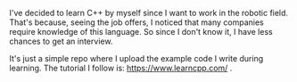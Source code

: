 I've decided to learn C++ by myself since I want to work in the robotic field. That's because, seeing the job offers, I noticed that many companies require knowledge of this language. So since I don't know it, I have less chances to get an interview. 

It's just a simple repo where I upload the example code I write during learning. 
The tutorial I follow is: https://www.learncpp.com/ . 
